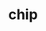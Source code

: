 ---
category: 4-letters
denotation: null
name: chip
reference_link: https://www.etymonline.com/word/chip
root_language: null
root_name: null
title: chip
type: free
word_sums:
- respelling: chip
  sum: 'Chip + '
---